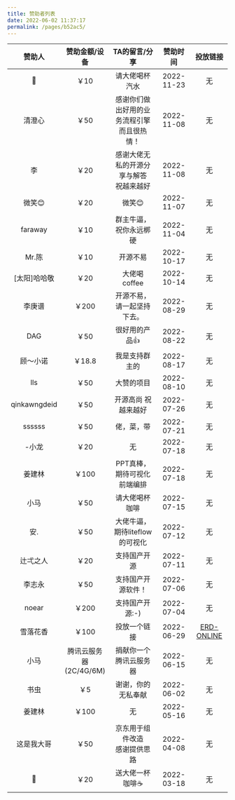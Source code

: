 ```yaml
---
title: 赞助者列表
date: 2022-06-02 11:37:17
permalink: /pages/b52ac5/
---
```




|    赞助人    |       赞助金额/设备        |         TA的留言/分享          |  赞助时间  |                   投放链接                    |
| :----------: | :------------------------: |:-------------------------:| :--------: | :-------------------------------------------: |
| 🍦 | ￥10 | 请大佬喝杯汽水 | 2022-11-23 | 无 |
|    清澄心    |            ￥50            | 感谢你们做出好用的业务流程引擎<br>而且很热情！ | 2022-11-08 |                      无                       |
|      李      |            ￥20            |   感谢大佬无私的开源分享与解答<br>祝越来越好    | 2022-11-08 |                      无                       |
|    微笑😊     |            ￥20            |           微笑😊            | 2022-11-07 |                      无                       |
|   faraway    |            ￥10            |        群主牛逼，祝你永远梆硬        | 2022-11-04 |                      无                       |
|    Mr.陈     |            ￥10            |           开源不易            | 2022-10-17 |                      无                       |
| [太阳]哈哈敬 |            ￥20            |         大佬喝coffee         | 2022-10-14 |                      无                       |
|    李庚谱    |           ￥200            |       开源不易，请一起坚持下去。       | 2022-08-29 |                      无                       |
|     DAG      |            ￥50            |         很好用的产品👍          | 2022-08-22 |                      无                       |
|   顾～小诺   |           ￥18.8           |          我是支持群主的          | 2022-08-17 |                      无                       |
|     lls      |            ￥50            |           大赞的项目           | 2022-08-10 |                      无                       |
| qinkawngdeid |            ￥50            |        开源高尚 祝越来越好         | 2022-07-26 |                      无                       |
|    ssssss    |            ￥50            |           佬，菜，带           | 2022-07-21 |                      无                       |
|    -小龙     |            ￥20            |             无             | 2022-07-18 |                      无                       |
|    姜建林    |           ￥100            |      PPT真棒，期待可视化前端编排      | 2022-07-18 |                      无                       |
|     小马     |            ￥50            |          请大佬喝杯咖啡          | 2022-07-15 |                      无                       |
|     安.      |            ￥50            |    大佬牛逼，期待liteflow的可视化    | 2022-07-12 |                      无                       |
|   辻弌之人   |            ￥20            |          支持国产开源           | 2022-07-11 |                      无                       |
|    李志永    |            ￥50            |         支持国产开源软件！         | 2022-07-06 |                      无                       |
|    noear     |           ￥200            |         支持国产开源:-)         | 2022-07-04 |                      无                       |
|   雪落花香   |           ￥100            |          投放一个链接           | 2022-06-29 | [ERD-ONLINE](https://portal.zerocode.net.cn/) |
|     小马     | 腾讯云服务器<br>(2C/4G/6M) |        捐献你一个腾讯云服务器        | 2022-06-15 |                      无                       |
|     书虫     |            ￥5             |         谢谢，你的无私奉献         | 2022-06-02 |                      无                       |
|    姜建林    |           ￥100            |             无             | 2022-05-16 |                      无                       |
|  这是我大哥  |            ￥50            |    京东用于组件改造<br>感谢提供思路     | 2022-04-08 |                      无                       |
|      🎱       |            ￥20            |         送大佬一杯咖啡☕️         | 2022-03-18 |                      无                       |



